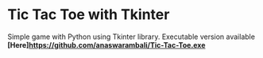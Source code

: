 # Tic Tac Toe with Tkinter
 Simple game with Python using Tkinter library.
 Executable version available **[Here]https://github.com/anaswarambali/Tic-Tac-Toe.exe**

